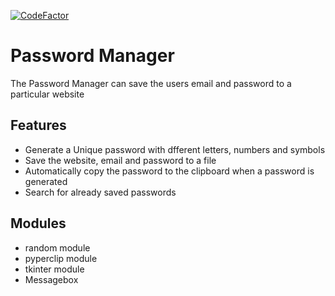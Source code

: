 [![CodeFactor](https://www.codefactor.io/repository/github/justgetaclass/password-manager/badge)](https://www.codefactor.io/repository/github/justgetaclass/password-manager)
# Password Manager

The Password Manager can save the users email and password to a particular website


## Features

- Generate a Unique password with dfferent letters, numbers and symbols
- Save the website, email and password to a file
- Automatically copy the password to the clipboard when a password is generated
- Search for already saved passwords


## Modules

- random module 
- pyperclip module
- tkinter module
- Messagebox
